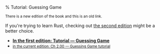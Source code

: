 % Tutorial: Guessing Game

<small>There is a new edition of the book and this is an old link.</small>

If you're trying to learn Rust, checking out [the second edition][2] might be a better choice.

* **[In the first edition: Tutorial — Guessing Game][1]**
* <small>[in the current edition: Ch 2.00 — Guessing Game tutorial][2]</small>


[1]: https://doc.rust-lang.org/1.30.0/book/first-edition/guessing-game.html
[2]: ch02-00-guessing-game-tutorial.html
